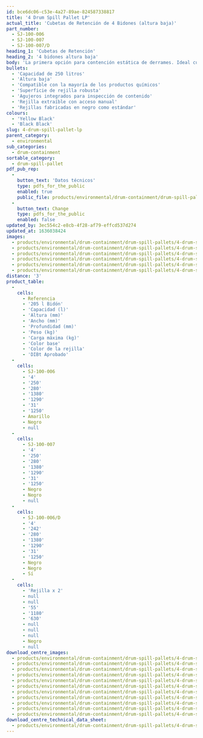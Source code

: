 ```yaml
---
id: bce6dc06-c53e-4a27-89ae-824587338817
title: '4 Drum Spill Pallet LP'
actual_title: 'Cubetas de Retención de 4 Bidones (altura baja)'
part_number:
  - SJ-100-006
  - SJ-100-007
  - SJ-100-007/D
heading_1: 'Cubetas de Retención'
heading_2: '4 bidones altura baja'
body: 'La primera opción para contención estática de derrames. Ideal cuando se trabaja con cubetos que contienen líquidos y productos químicos peligrosos.'
bullets:
  - 'Capacidad de 250 litros'
  - 'Altura baja'
  - 'Compatible con la mayoría de los productos químicos'
  - 'Superficie de rejilla robusta'
  - 'Agujeros integrados para inspección de contenido'
  - 'Rejilla extraíble con acceso manual'
  - 'Rejillas fabricadas en negro como estándar'
colours:
  - 'Yellow Black'
  - 'Black Black'
slug: 4-drum-spill-pallet-lp
parent_category:
  - environmental
sub_categories:
  - drum-containment
sortable_category:
  - drum-spill-pallet
pdf_pub_rep:
  -
    button_text: 'Datos técnicos'
    type: pdfs_for_the_public
    enabled: true
    public_file: products/environmental/drum-containment/drum-spill-pallets/4-drum-spill-pallet-lp/pdf-lr/EV-Spill-Pallet-(4-Drum-250-l)-TD_ES.pdf
  -
    button_text: Change
    type: pdfs_for_the_public
    enabled: false
updated_by: 3ec554c2-e8cb-4f28-af79-effcd537d274
updated_at: 1636038424
images:
  - products/environmental/drum-containment/drum-spill-pallets/4-drum-spill-pallet-lp/images-lr/SJ-100-006_04.jpg
  - products/environmental/drum-containment/drum-spill-pallets/4-drum-spill-pallet-lp/images-lr/SJ-100-006_01.jpg
  - products/environmental/drum-containment/drum-spill-pallets/4-drum-spill-pallet-lp/images-lr/SJ-100-006_02.jpg
  - products/environmental/drum-containment/drum-spill-pallets/4-drum-spill-pallet-lp/images-lr/SJ-100-007_01.jpg
  - products/environmental/drum-containment/drum-spill-pallets/4-drum-spill-pallet-lp/images-lr/SJ-100-007_02.jpg
  - products/environmental/drum-containment/drum-spill-pallets/4-drum-spill-pallet-lp/images-lr/SJ-100-007_03.jpg
distance: '3'
product_table:
  -
    cells:
      - Referencia
      - '205 l Bidón'
      - 'Capacidad (l)'
      - 'Altura (mm)'
      - 'Ancho (mm)'
      - 'Profundidad (mm)'
      - 'Peso (kg)'
      - 'Carga máxima (kg)'
      - 'Color base'
      - 'Color de la rejilla'
      - 'DIBt Aprobado'
  -
    cells:
      - SJ-100-006
      - '4'
      - '250'
      - '280'
      - '1380'
      - '1290'
      - '31'
      - '1250'
      - Amarillo
      - Negro
      - null
  -
    cells:
      - SJ-100-007
      - '4'
      - '250'
      - '280'
      - '1380'
      - '1290'
      - '31'
      - '1250'
      - Negro
      - Negro
      - null
  -
    cells:
      - SJ-100-006/D
      - '4'
      - '242'
      - '280'
      - '1380'
      - '1290'
      - '31'
      - '1250'
      - Negro
      - Negro
      - Sí
  -
    cells:
      - 'Rejilla x 2'
      - null
      - null
      - '55'
      - '1180'
      - '630'
      - null
      - null
      - null
      - Negro
      - null
download_centre_images:
  - products/environmental/drum-containment/drum-spill-pallets/4-drum-spill-pallet-lp/images-hr/SJ-100-006_01.jpg
  - products/environmental/drum-containment/drum-spill-pallets/4-drum-spill-pallet-lp/images-hr/SJ-100-006_02.jpg
  - products/environmental/drum-containment/drum-spill-pallets/4-drum-spill-pallet-lp/images-hr/SJ-100-006_03.jpg
  - products/environmental/drum-containment/drum-spill-pallets/4-drum-spill-pallet-lp/images-hr/SJ-100-006_04.jpg
  - products/environmental/drum-containment/drum-spill-pallets/4-drum-spill-pallet-lp/images-hr/SJ-100-006_05.jpg
  - products/environmental/drum-containment/drum-spill-pallets/4-drum-spill-pallet-lp/images-hr/SJ-100-007_01.jpg
  - products/environmental/drum-containment/drum-spill-pallets/4-drum-spill-pallet-lp/images-hr/SJ-100-007_02.jpg
  - products/environmental/drum-containment/drum-spill-pallets/4-drum-spill-pallet-lp/images-hr/SJ-100-007_03.jpg
  - products/environmental/drum-containment/drum-spill-pallets/4-drum-spill-pallet-lp/images-hr/SJ-100-007_04.jpg
  - products/environmental/drum-containment/drum-spill-pallets/4-drum-spill-pallet-lp/images-hr/SJ-100-007_05.jpg
  - products/environmental/drum-containment/drum-spill-pallets/4-drum-spill-pallet-lp/images-hr/SJ-100-007_06.jpg
download_centre_technical_data_sheet:
  - products/environmental/drum-containment/drum-spill-pallets/4-drum-spill-pallet-lp/pdf-hr/EV-Spill-Pallet-(4-Drum-250-l)-TD_ES.pdf
---
```

